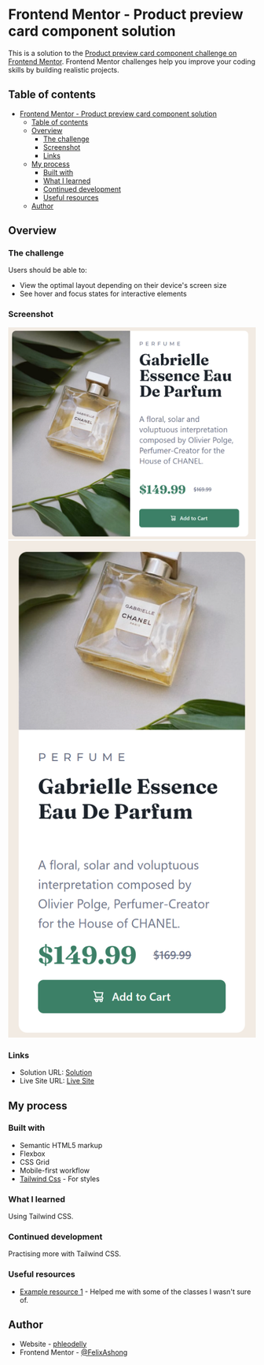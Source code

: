# Frontend Mentor - Product preview card component solution

This is a solution to the [Product preview card component challenge on Frontend Mentor](https://www.frontendmentor.io/challenges/product-preview-card-component-GO7UmttRfa). Frontend Mentor challenges help you improve your coding skills by building realistic projects.

## Table of contents

- [Frontend Mentor - Product preview card component solution](#frontend-mentor---product-preview-card-component-solution)
  - [Table of contents](#table-of-contents)
  - [Overview](#overview)
    - [The challenge](#the-challenge)
    - [Screenshot](#screenshot)
    - [Links](#links)
  - [My process](#my-process)
    - [Built with](#built-with)
    - [What I learned](#what-i-learned)
    - [Continued development](#continued-development)
    - [Useful resources](#useful-resources)
  - [Author](#author)

## Overview

### The challenge

Users should be able to:

- View the optimal layout depending on their device's screen size
- See hover and focus states for interactive elements

### Screenshot

![](./screenshot1.png)
![](./screenshot2.png)

### Links

- Solution URL: [Solution](https://www.frontendmentor.io/challenges/product-preview-card-component-GO7UmttRfa/hub)
- Live Site URL: [Live Site](https://productpreviewrgt.netlify.app/)

## My process

### Built with

- Semantic HTML5 markup
- Flexbox
- CSS Grid
- Mobile-first workflow
- [Tailwind Css](https://tailwindcss.com/) - For styles

### What I learned

Using Tailwind CSS.

### Continued development

Practising more with Tailwind CSS.

### Useful resources

- [Example resource 1](https://tailwindcss.com/) - Helped me with some of the classes I wasn't sure of.

## Author

- Website - [phleodelly](https://phleodelly.netlify.app/)
- Frontend Mentor - [@FelixAshong](https://www.frontendmentor.io/profile/FelixAshong)
